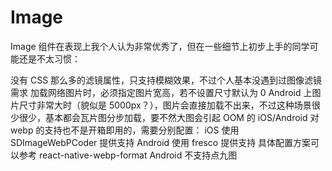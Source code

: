 # Image
Image 组件在表现上我个人认为非常优秀了，但在一些细节上初步上手的同学可能还是不太习惯：

没有 CSS 那么多的滤镜属性，只支持模糊效果，不过个人基本没遇到过图像滤镜需求
加载网络图片时，必须指定图片宽高，若不设置尺寸默认为 0
Android 上图片尺寸非常大时（貌似是 5000px？），图片会直接加载不出来，不过这种场景很少很少，基本都会瓦片图分步加载，要不然大图会引起 OOM 的
iOS/Android 对 webp 的支持也不是开箱即用的，需要分别配置：
iOS 使用 SDImageWebPCoder 提供支持
Android 使用 fresco 提供支持
具体配置方案可以参考 react-native-webp-format
Android 不支持点九图